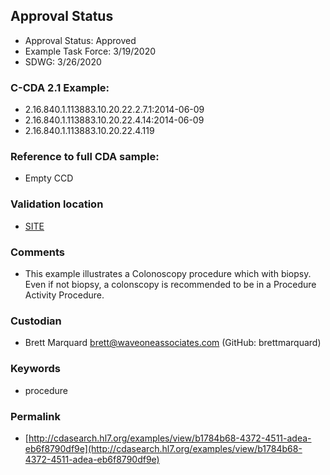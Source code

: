 ## Approval Status 

* Approval Status: Approved
* Example Task Force: 3/19/2020
* SDWG: 3/26/2020

### C-CDA 2.1 Example:

* 2.16.840.1.113883.10.20.22.2.7.1:2014-06-09
* 2.16.840.1.113883.10.20.22.4.14:2014-06-09
* 2.16.840.1.113883.10.20.22.4.119

### Reference to full CDA sample:
* Empty CCD


### Validation location

* [SITE](https://site.healthit.gov/sandbox-ccda/ccda-validator)


### Comments

* This example illustrates a Colonoscopy procedure which with biopsy. Even if not biopsy, a colonscopy is recommended to be in a Procedure Activity Procedure.

### Custodian

* Brett Marquard brett@waveoneassociates.com (GitHub: brettmarquard)

### Keywords

* procedure




### Permalink 

* [http://cdasearch.hl7.org/examples/view/b1784b68-4372-4511-adea-eb6f8790df9e](http://cdasearch.hl7.org/examples/view/b1784b68-4372-4511-adea-eb6f8790df9e)
